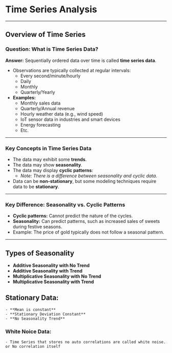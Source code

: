 # Time Series Analysis

---

## Overview of Time Series

### Question: What is Time Series Data?

**Answer:** Sequentially ordered data over time is called **time series data**.

- Observations are typically collected at regular intervals:
  - Every second/minute/hourly
  - Daily
  - Monthly
  - Quarterly/Yearly
- **Examples:**
  - Monthly sales data
  - Quarterly/Annual revenue
  - Hourly weather data (e.g., wind speed)
  - IoT sensor data in industries and smart devices
  - Energy forecasting
  - Etc.

---

### Key Concepts in Time Series Data

- The data may exhibit some **trends**.
- The data may show **seasonality**.
- The data may display **cyclic patterns**:
  - *Note: There is a difference between seasonality and cyclic data.*
- Data can be **non-stationary**, but some modeling techniques require data to be **stationary**.

---

### Key Difference: Seasonality vs. Cyclic Patterns

- **Cyclic patterns:** Cannot predict the nature of the cycles.
- **Seasonality:** Can predict patterns, such as increased sales of sweets during festive seasons.
- Example: The price of gold typically does not follow a seasonal pattern.

---

## Types of Seasonality

- **Additive Seasonality with No Trend**
- **Additive Seasonality with Trend**
- **Multiplicative Seasonality with No Trend**
- **Multiplicative Seasonality with Trend**

## Stationary Data:
    - **Mean is constant**
    - **Stationary Deviation Constant**
    - **No Seasonality Trend**

### White Noice Data:
    - Time Series that stores no auto correlations are called white noise. or No correlation itself
